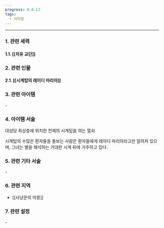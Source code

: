 ```yaml
---
progress: 0.0.12
tags:
  - 아이템
---
```

---
### 1. 관련 세력 
#### 1.1. [[치유 교단]]

### 2. 관련 인물
#### 2.1. [[시계탑의 레이디 마리아]]

### 3. 관련 아이템
\-

### 4. 아이템 서술
대성당 최상층에 위치한 천체의 시계탑을 여는 열쇠  
  
시계탑의 수많은 환자들을 돌보는 사람은 환자들에게 레이디 마리아라고만 알려져 있으며, 그녀는 별을 해석하는 거대한 시계 뒤에 거주하고 있다.

### 5. 관련 기타 서술
\-

### 6. 관련 지역
- [[사냥꾼의 악몽]]
### 7. 관련 설정
\-